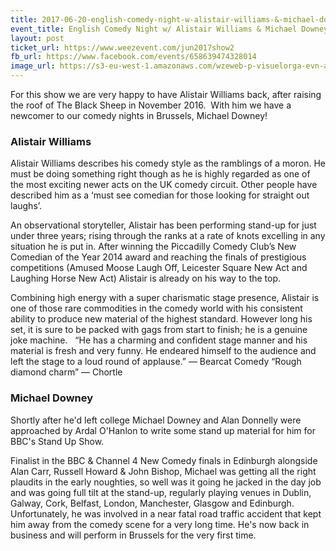```yaml
---
title: 2017-06-20-english-comedy-night-w-alistair-williams-&-michael-downey
event_title: English Comedy Night w/ Alistair Williams & Michael Downey
layout: post
ticket_url: https://www.weezevent.com/jun2017show2
fb_url: https://www.facebook.com/events/658639474328014
image_url: https://s3-eu-west-1.amazonaws.com/wzeweb-p-visuelorga-evn-affiche-thumb/affiche_257269.thumb53700.1496653365.jpg
---
```

For this show we are very happy to have Alistair Williams back, after raising the roof of The Black Sheep in November 2016.  With him we have a newcomer to our comedy nights in Brussels, Michael Downey!
### Alistair Williams
Alistair Williams describes his comedy style as the ramblings of a moron. He must be doing something right though as he is highly regarded as one of the most exciting newer acts on the UK comedy circuit. Other people have described him as a ‘must see comedian for those looking for straight out laughs’.

An observational storyteller, Alistair has been performing stand-up for just under three years; rising through the ranks at a rate of knots excelling in any situation he is put in. After winning the Piccadilly Comedy Club’s New Comedian of the Year 2014 award and reaching the finals of prestigious competitions (Amused Moose Laugh Off, Leicester Square New Act and Laughing Horse New Act) Alistair is already on his way to the top.

Combining high energy with a super charismatic stage presence, Alistair is one of those rare commodities in the comedy world with his consistent ability to produce new material of the highest standard. However long his set, it is sure to be packed with gags from start to finish; he is a genuine joke machine.
 
“He has a charming and confident stage manner and his material is fresh and very funny. He endeared himself to the audience and left the stage to a loud round of applause.” &mdash; Bearcat Comedy
“Rough diamond charm” &mdash; Chortle

### Michael Downey
Shortly after he'd left college Michael Downey and Alan Donnelly were approached by Ardal O'Hanlon to write some stand up material for him for BBC's Stand Up Show.

Finalist in the BBC & Channel 4 New Comedy finals in Edinburgh alongside Alan Carr, Russell Howard & John Bishop, Michael was getting all the right plaudits in the early noughties, so well was it going he jacked in the day job and was going full tilt at the stand-up, regularly playing venues in Dublin, Galway, Cork, Belfast, London, Manchester, Glasgow and Edinburgh.  
Unfortunately, he was involved in a near fatal road traffic accident that kept him away from the comedy scene for a very long time. He's now back in business and will perform in Brussels for the very first time.